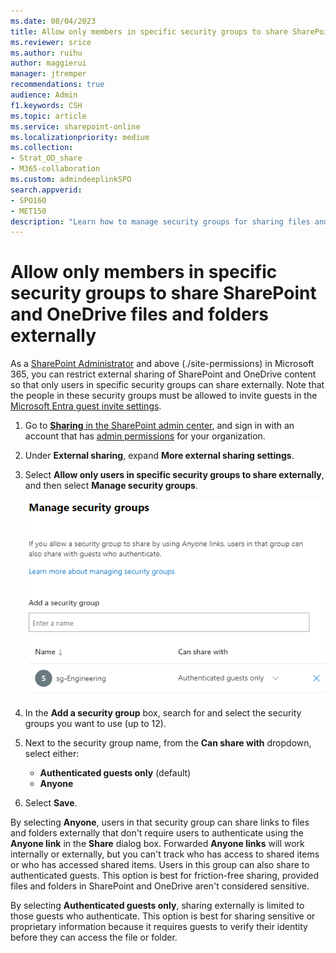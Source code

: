 ```yaml
---
ms.date: 08/04/2023
title: Allow only members in specific security groups to share SharePoint and OneDrive files and folders externally
ms.reviewer: srice
ms.author: ruihu
author: maggierui
manager: jtremper
recommendations: true
audience: Admin
f1.keywords: CSH
ms.topic: article
ms.service: sharepoint-online
ms.localizationpriority: medium
ms.collection:  
- Strat_OD_share
- M365-collaboration
ms.custom: admindeeplinkSPO
search.appverid:
- SPO160
- MET150
description: "Learn how to manage security groups for sharing files and folders in SharePoint and OneDrive."
---
```


# Allow only members in specific security groups to share SharePoint and OneDrive files and folders externally

As a [SharePoint Administrator](/sharepoint/site-permissions#site-admins) and above (./site-permissions) in Microsoft 365, you can restrict external sharing of SharePoint and OneDrive content so that only users in specific security groups can share externally. Note that the people in these security groups must be allowed to invite guests in the [Microsoft Entra guest invite settings](/azure/active-directory/external-identities/external-collaboration-settings-configure).
  
1. Go to <a href="https://go.microsoft.com/fwlink/?linkid=2185222" target="_blank">**Sharing** in the SharePoint admin center</a>, and sign in with an account that has [admin permissions](./sharepoint-admin-role.md) for your organization.

2. Under **External sharing**, expand **More external sharing settings**.

3. Select **Allow only users in specific security groups to share externally**, and then select **Manage security groups**.

    ![Manage security groups](media/manage-security-groups.png)

4. In the **Add a security group** box, search for and select the security groups you want to use (up to 12).

5. Next to the security group name, from the **Can share with** dropdown, select either:

    - **Authenticated guests only** (default)
    - **Anyone**

6. Select **Save**.

By selecting **Anyone**, users in that security group can share links to files and folders externally that don't require users to authenticate using the **Anyone link** in the **Share** dialog box. Forwarded **Anyone links** will work internally or externally, but you can't track who has access to shared items or who has accessed shared items. Users in this group can also share to authenticated guests. This option is best for friction-free sharing, provided files and folders in SharePoint and OneDrive aren't considered sensitive.

By selecting **Authenticated guests only**, sharing externally is limited to those guests who authenticate. This option is best for sharing sensitive or proprietary information because it requires guests to verify their identity before they can access the file or folder.
